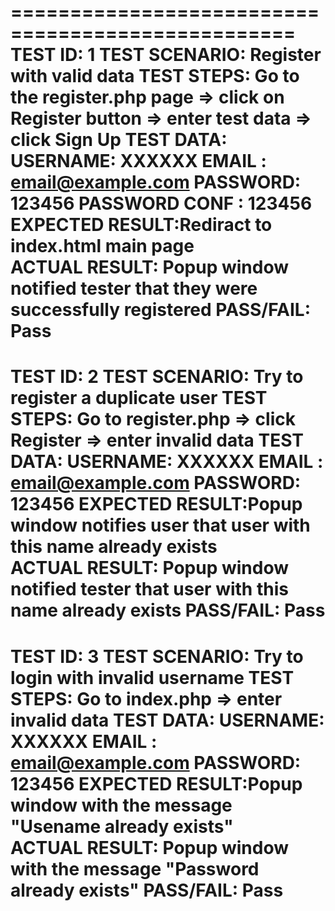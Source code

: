 ==================================================
TEST ID:        1
TEST SCENARIO:  Register with valid data
TEST STEPS:     Go to the register.php page => click on Register button => enter test data => click Sign Up
TEST DATA:      USERNAME: XXXXXX
                EMAIL   : email@example.com
                PASSWORD: 123456
                PASSWORD CONF : 123456
EXPECTED RESULT:Rediract to index.html main page  
ACTUAL RESULT:  Popup window notified tester that they were successfully registered
PASS/FAIL:      Pass 
==================================================
TEST ID:        2
TEST SCENARIO:  Try to register a duplicate user
TEST STEPS:     Go to register.php => click Register => enter invalid data
TEST DATA:      USERNAME: XXXXXX
                EMAIL   : email@example.com
                PASSWORD: 123456
EXPECTED RESULT:Popup window notifies user that user with this name already exists  
ACTUAL RESULT:  Popup window notified tester that user with this name already exists 
PASS/FAIL:      Pass
==================================================
TEST ID:        3
TEST SCENARIO:  Try to login with invalid username
TEST STEPS:     Go to index.php => enter invalid data
TEST DATA:      USERNAME: XXXXXX
                EMAIL   : email@example.com
                PASSWORD: 123456
EXPECTED RESULT:Popup window with the message "Usename already exists"  
ACTUAL RESULT:  Popup window with the message "Password already exists" 
PASS/FAIL:      Pass
==================================================
